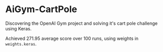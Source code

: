 # AiGym-CartPole
Discovering the OpenAI Gym project and solving it's cart pole challenge using Keras.

Achieved 271.95 average score over 100 runs, using weights in `weights.keras`.
